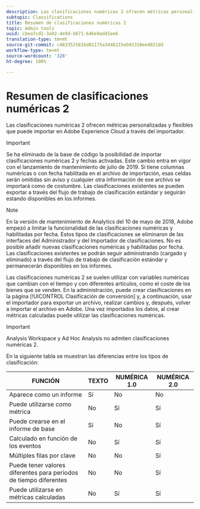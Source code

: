 ```yaml
---
description: Las clasificaciones numéricas 2 ofrecen métricas personalizadas y flexibles que puede importar en Adobe Experience Cloud a través del importador.
subtopic: Classifications
title: Resumen de clasificaciones numéricas 2
topic: Admin tools
uuid: cbea7cd1-3a92-4e9d-b671-646e9add1ee6
translation-type: tm+mt
source-git-commit: c4833525816d81175a3446215eb92310ee4021dd
workflow-type: tm+mt
source-wordcount: '328'
ht-degree: 100%

---
```



# Resumen de clasificaciones numéricas 2

Las clasificaciones numéricas 2 ofrecen métricas personalizadas y flexibles que puede importar en Adobe Experience Cloud a través del importador.

>[!IMPORTANT]
>
>Se ha eliminado de la base de código la posibilidad de importar clasificaciones numéricas 2 y fechas activadas. Este cambio entra en vigor con el lanzamiento de mantenimiento de julio de 2019. Si tiene columnas numéricas o con fecha habilitada en el archivo de importación, esas celdas serán omitidas sin aviso y cualquier otra información de ese archivo se importará como de costumbre. Las clasificaciones existentes se pueden exportar a través del flujo de trabajo de clasificación estándar y seguirán estando disponibles en los informes.

>[!NOTE]
>
>En la versión de mantenimiento de Analytics del 10 de mayo de 2018, Adobe empezó a limitar la funcionalidad de las clasificaciones numéricas y habilitadas por fecha. Estos tipos de clasificaciones se eliminaron de las interfaces del Administrador y del Importador de clasificaciones. No es posible añadir nuevas clasificaciones numéricas y habilitadas por fecha. Las clasificaciones existentes se podrán seguir administrando (cargado y eliminado) a través del flujo de trabajo de clasificación estándar y permanecerán disponibles en los informes.

Las clasificaciones numéricas 2 se suelen utilizar con variables numéricas que cambian con el tiempo y con diferentes artículos, como el coste de los bienes que se venden. En la administración, puede crear clasificaciones en la página [!UICONTROL Clasificación de conversión] y, a continuación, usar el importador para exportar un archivo, realizar cambios y, después, volver a importar el archivo en Adobe. Una vez importados los datos, al crear métricas calculadas puede utilizar las clasificaciones numéricas.

>[!IMPORTANT]
>
>Analysis Workspace y Ad Hoc Analysis no admiten clasificaciones numéricas 2.

En la siguiente tabla se muestran las diferencias entre los tipos de clasificación:

| FUNCIÓN | TEXTO | NUMÉRICA 1.0 | NUMÉRICA 2.0 |
|---|---|---|---|
| Aparece como un informe | Sí | No | No |
| Puede utilizarse como métrica | No | Sí | Sí |
| Puede crearse en el informe de base | Sí | No | Sí |
| Calculado en función de los eventos | No | Sí | Sí |
| Múltiples filas por clave | No | No | Sí |
| Puede tener valores diferentes para periodos de tiempo diferentes | No | No | Sí |
| Puede utilizarse en métricas calculadas | No | Sí | Sí |

